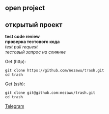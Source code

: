 ## open project  
## открытый проект  
**test code review**  
**проверка тестового кода**  
*test pull request*  
*тестовый запрос на слияние*

Get (http):
```shell
git clone https://github.com/nezawu/trash.git
cd trash
```
Get (ssh):
```shell
git clone git@github.com:nezawu/trash.git
cd trash
```
[Telegram](https://t.me/linux_nezowu)

